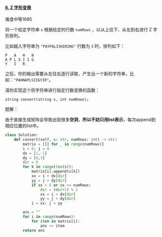 #### [6. Z 字形变换](https://leetcode.cn/problems/zigzag-conversion/)

难度中等1685

将一个给定字符串 `s` 根据给定的行数 `numRows` ，以从上往下、从左到右进行 Z 字形排列。

比如输入字符串为 `"PAYPALISHIRING"` 行数为 `3` 时，排列如下：

```
P   A   H   N
A P L S I I G
Y   I   R
```

之后，你的输出需要从左往右逐行读取，产生出一个新的字符串，比如：`"PAHNAPLSIIGYIR"`。

请你实现这个将字符串进行指定行数变换的函数：

```
string convert(string s, int numRows);
```

题解：

由于直接生成矩阵会导致出现很多**空洞**，**所以不妨只用list表示**，每次append到相应位置的list中。

```python
class Solution:
    def convert(self, s: str, numRows: int) -> str:
        matrix = [[] for _ in range(numRows)]
        i = 0; j = 0
        dx = [1,-1]
        dy = [0,1]
        dir = 0
        for k in range(len(s)):
            matrix[i].append(s[k])
            xx = i + dx[dir]
            yy = j + dy[dir]
            if xx < 0 or xx >= numRows:
                dir = (dir+1) % 2
                xx = i + dx[dir]
                yy = j + dy[dir]
            i = xx; j = yy

        ans = ""
        for i in range(numRows):
            for item in matrix[i]:
                ans += item
        return ans

```

